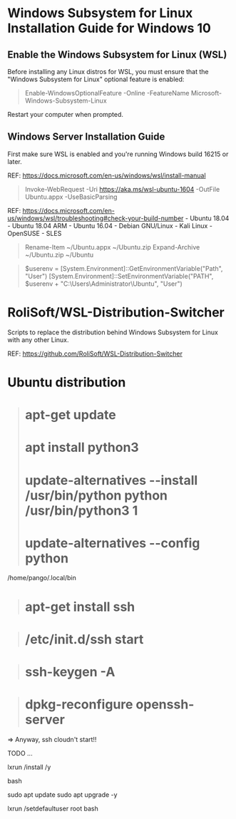 
# Windows Subsystem for Linux Installation Guide for Windows 10

## Enable the Windows Subsystem for Linux (WSL)

Before installing any Linux distros for WSL, you must ensure that the "Windows Subsystem for Linux" optional feature is enabled:

> Enable-WindowsOptionalFeature -Online -FeatureName Microsoft-Windows-Subsystem-Linux

Restart your computer when prompted.

## Windows Server Installation Guide

First make sure WSL is enabled and you're running Windows build 16215 or later.

REF: https://docs.microsoft.com/en-us/windows/wsl/install-manual

> Invoke-WebRequest -Uri https://aka.ms/wsl-ubuntu-1604 -OutFile Ubuntu.appx -UseBasicParsing

REF: https://docs.microsoft.com/en-us/windows/wsl/troubleshooting#check-your-build-number
	- Ubuntu 18.04
	- Ubuntu 18.04 ARM
	- Ubuntu 16.04
	- Debian GNU/Linux
	- Kali Linux
	- OpenSUSE
	- SLES

> Rename-Item ~/Ubuntu.appx ~/Ubuntu.zip
> Expand-Archive ~/Ubuntu.zip ~/Ubuntu

> $userenv = [System.Environment]::GetEnvironmentVariable("Path", "User")
> [System.Environment]::SetEnvironmentVariable("PATH", $userenv + "C:\Users\Administrator\Ubuntu", "User")


# RoliSoft/WSL-Distribution-Switcher

Scripts to replace the distribution behind Windows Subsystem for Linux with any other Linux.

REF: https://github.com/RoliSoft/WSL-Distribution-Switcher



# Ubuntu distribution
> # apt-get update
> # apt install python3
> # update-alternatives --install /usr/bin/python python /usr/bin/python3 1
> # update-alternatives --config python


/home/pango/.local/bin


> # apt-get install ssh

> # /etc/init.d/ssh start

> # ssh-keygen -A

> # dpkg-reconfigure openssh-server
=> Anyway, ssh cloudn't start!!




TODO ...


lxrun /install /y

bash

sudo apt update
sudo apt upgrade -y

lxrun /setdefaultuser root
bash

